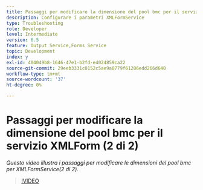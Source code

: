 ```yaml
---
title: Passaggi per modificare la dimensione del pool bmc per il servizio XMLForm (2 di 2)
description: Configurare i parametri XMLFormService
type: Troubleshooting
role: Developer
level: Intermediate
version: 6.5
feature: Output Service,Forms Service
topic: Development
index: y
exl-id: 404049b8-1646-47e1-b2fd-e4024859ca22
source-git-commit: 29eeb3331c0152c5ae9a0779f61286edd266d640
workflow-type: tm+mt
source-wordcount: '37'
ht-degree: 0%

---
```



# Passaggi per modificare la dimensione del pool bmc per il servizio XMLForm (2 di 2)

*Questo video illustra i passaggi per modificare le dimensioni del pool bmc per XMLFormService(2 di 2).*

>[!VIDEO](https://video.tv.adobe.com/v/335553?quality=9&learn=on)
